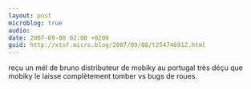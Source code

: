 ```yaml
---
layout: post
microblog: true
audio: 
date: 2007-09-08 02:00 +0200
guid: http://xtof.micro.blog/2007/09/08/t254746912.html
---
```

reçu un mél de bruno distributeur de mobiky au portugal très déçu que mobiky le laisse complètement tomber vs bugs de roues.
